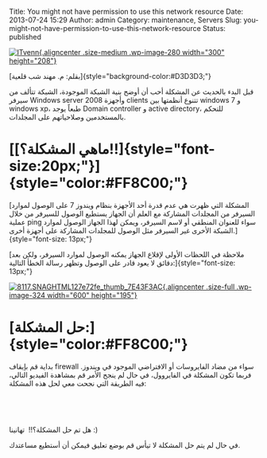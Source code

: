 Title: You might not have permission to use this network resource
Date: 2013-07-24 15:29
Author: admin
Category: maintenance, Servers
Slug: you-might-not-have-permission-to-use-this-network-resource
Status: published

[![ITvenn](../../static/images/you-might-not-have-permission-to-use-this-network-resource/ITvenn-300x208.png){.aligncenter .size-medium .wp-image-280 width="300" height="208"}](../../static/images/you-might-not-have-permission-to-use-this-network-resource/ITvenn.png)

[بقلم: م. مهند شب قلعية]{style="background-color:#D3D3D3;"}

قبل البدء بالحديث عن المشكلة أحب أن أوضح بنية الشبكة الموجودة، الشبكة تتألف من سيرفر Windows server 2008 وأجهزة clients تتنوع أنظمتها بين windows 7 و windows xp، طبعاً يوجد Domain controller و active directory، للتحكم بالمستخدمين وصلاحياتهم على المجلدات.

[[ماهي المشكلة؟!!]{style="font-size:20px;"}]{style="color:#FF8C00;"} 
====================================================================

[المشكلة التي ظهرت هي عدم قدرة أحد الأجهزة بنظام ويندوز 7 على الوصول لموارد السيرفر من المجلدات المشاركة مع العلم أن الجهاز يستطيع الوصول للسيرفر من خلال عملية ping سواء للعنوان المنطقي أو لاسم السيرفر، ويمكن لهذا الجهاز الوصول لموارد الشبكة الأخرى غير السيرفر مثل الوصول للمجلدات المشاركة على أجهزة أخرى.]{style="font-size: 13px;"}

[ملاحظة في اللحظات الأولى لإقلاع الجهاز يمكنه الوصول لموارد السيرفر، ولكن بعد دقائق لا يعود قادر على الوصول وتظهر رسالة الخطأ التالية:]{style="font-size: 13px;"}

[![8117.SNAGHTML127e72fe\_thumb\_7E43F3AC](../../static/images/you-might-not-have-permission-to-use-this-network-resource/8117.SNAGHTML127e72fe_thumb_7E43F3AC-e1374668502566.png){.aligncenter .size-full .wp-image-324 width="600" height="195"}](../../static/images/you-might-not-have-permission-to-use-this-network-resource/8117.SNAGHTML127e72fe_thumb_7E43F3AC.png)

[حل المشكلة:]{style="color:#FF8C00;"} 
=====================================

بداية قم بإيقاف firewall سواء من مضاد الفايروسات أو الافتراضي الموجود في ويندوز. فربما تكون المشكلة في الفايروول، في حال لم ينجح الأمر قم بمشاهدة الفيديو التالي، فيه الطريقة التي نجحت معي لحل هذه المشكلة:

 

 

هل تم حل المشكلة؟!!  تهانينا :)

في حال لم يتم حل المشكلة لا تيأس قم بوضع تعليق فيمكن أن أستطيع مساعتدك.
